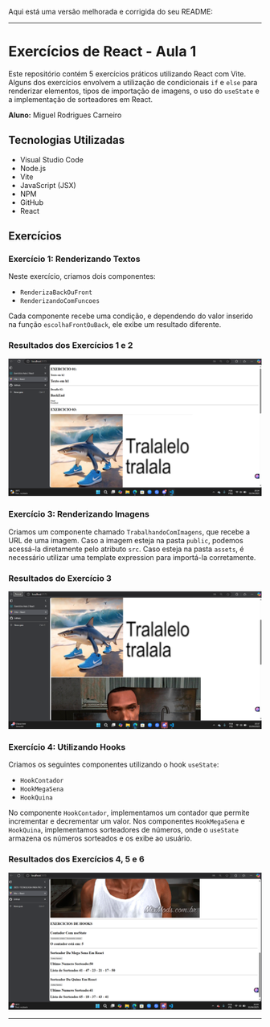 Aqui está uma versão melhorada e corrigida do seu README:

---

# Exercícios de React - Aula 1

Este repositório contém 5 exercícios práticos utilizando React com Vite. Alguns dos exercícios envolvem a utilização de condicionais `if` e `else` para renderizar elementos, tipos de importação de imagens, o uso do `useState` e a implementação de sorteadores em React.

**Aluno:** Miguel Rodrigues Carneiro

## Tecnologias Utilizadas
- Visual Studio Code
- Node.js
- Vite
- JavaScript (JSX)
- NPM
- GitHub
- React

## Exercícios

### Exercício 1: Renderizando Textos
Neste exercício, criamos dois componentes:

- `RenderizaBackOuFront`
- `RenderizandoComFuncoes`

Cada componente recebe uma condição, e dependendo do valor inserido na função `escolhaFrontOuBack`, ele exibe um resultado diferente.

### Resultados dos Exercícios 1 e 2

![Resultado Exercícios 1 e 2](src/resultado/exercicios01e2.png)

### Exercício 3: Renderizando Imagens
Criamos um componente chamado `TrabalhandoComImagens`, que recebe a URL de uma imagem. Caso a imagem esteja na pasta `public`, podemos acessá-la diretamente pelo atributo `src`. Caso esteja na pasta `assets`, é necessário utilizar uma template expression para importá-la corretamente.

### Resultados do Exercício 3

![Resultado Exercício 3](src/resultado/exercicio3.png)

### Exercício 4: Utilizando Hooks

Criamos os seguintes componentes utilizando o hook `useState`:

- `HookContador`
- `HookMegaSena`
- `HookQuina`

No componente `HookContador`, implementamos um contador que permite incrementar e decrementar um valor. Nos componentes `HookMegaSena` e `HookQuina`, implementamos sorteadores de números, onde o `useState` armazena os números sorteados e os exibe ao usuário.

### Resultados dos Exercícios 4, 5 e 6

![Resultado Exercícios 4, 5 e 6](src/resultado/exercicios456.png)



---
